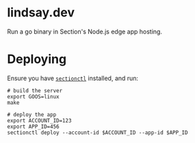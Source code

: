 # lindsay.dev

Run a go binary in Section's Node.js edge app hosting.

# Deploying

Ensure you have [`sectionctl`](https://github.com/section/sectionctl/releases/latest) installed, and run:

```
# build the server
export GOOS=linux
make

# deploy the app
export ACCOUNT_ID=123
export APP_ID=456
sectionctl deploy --account-id $ACCOUNT_ID --app-id $APP_ID
```
